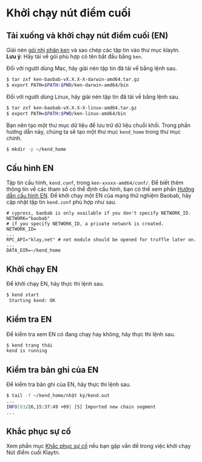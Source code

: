 # Khởi chạy nút điểm cuối

## Tải xuống và khởi chạy nút điểm cuối (EN) <a href="#download-and-initialize-an-endpoint-node-en" id="download-and-initialize-an-endpoint-node-en"></a>

Giải nén [gói nhị phân ken](../../installation-guide/download/#get-the-packages) và sao chép các tập tin vào thư mục klaytn.\
**Lưu ý**: Hãy tải về gói phù hợp có tên bắt đầu bằng `ken`.

Đối với người dùng Mac, hãy giải nén tập tin đã tải về bằng lệnh sau.

```bash
$ tar zxf ken-baobab-vX.X.X-X-darwin-amd64.tar.gz
$ export PATH=$PATH:$PWD/ken-darwin-amd64/bin
```

Đối với người dùng Linux, hãy giải nén tập tin đã tải về bằng lệnh sau.

```bash
$ tar zxf ken-baobab-vX.X.X-X-linux-amd64.tar.gz
$ export PATH=$PATH:$PWD/ken-linux-amd64/bin
```

Bạn nên tạo một thư mục dữ liệu để lưu trữ dữ liệu chuỗi khối. Trong phần hướng dẫn này, chúng ta sẽ tạo một thư mục `kend_home` trong thư mục chính.

```bash
$ mkdir -p ~/kend_home
```

## Cấu hình EN <a href="#configuring-the-en" id="configuring-the-en"></a>

Tập tin cấu hình, `kend.conf`, trong `ken-xxxxx-amd64/conf/`. Để biết thêm thông tin về các tham số có thể định cấu hình, bạn có thể xem phần [Hướng dẫn cấu hình EN](../../operation-guide/configuration.md). Để khởi chạy một EN của mạng thử nghiệm Baobab, hãy cập nhật tập tin `kend.conf` phù hợp như sau.

```
# cypress, baobab is only available if you don't specify NETWORK_ID.
NETWORK="baobab"
# if you specify NETWORK_ID, a private network is created.
NETWORK_ID=
...
RPC_API="klay,net" # net module should be opened for truffle later on.
...
DATA_DIR=~/kend_home
```

## Khởi chạy EN <a href="#launching-the-en" id="launching-the-en"></a>

Để khởi chạy EN, hãy thực thi lệnh sau.

```bash
$ kend start
 Starting kend: OK
```

## Kiểm tra EN <a href="#checking-the-en" id="checking-the-en"></a>

Để kiểm tra xem EN có đang chạy hay không, hãy thực thi lệnh sau.

```bash
$ kend trạng thái
kend is running
```

## Kiểm tra bản ghi của EN <a href="#checking-the-log-of-the-en" id="checking-the-log-of-the-en"></a>

Để kiểm tra bản ghi của EN, hãy thực thi lệnh sau.

```bash
$ tail -f ~/kend_home/nhật ký/kend.out
...
INFO[03/26,15:37:49 +09] [5] Imported new chain segment                blocks=1    txs=0  mgas=0.000  elapsed=2.135ms   mgasps=0.000    number=71340 hash=f15511…c571da cache=155.56kB
...
```

## Khắc phục sự cố <a href="#troubleshooting" id="troubleshooting"></a>

Xem phần mục [Khắc phục sự cố](../../operation-guide/errors-and-troubleshooting.md) nếu bạn gặp vấn đề trong việc khởi chạy Nút điểm cuối Klaytn.
